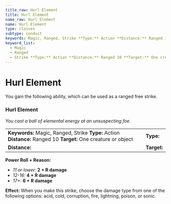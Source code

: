 ```yaml
---
title_raw: Hurl Element
title: Hurl Element
name_raw: Hurl Element
name: Hurl Element
type: classes
subtype: conduit
keywords: Magic, Ranged, Strike **Type:** Action **Distance:** Ranged 10 **Target:** One creature or object
keyword_list:
  - Magic
  - Ranged
  - Strike **Type:** Action **Distance:** Ranged 10 **Target:** One creature or object
---
```


# Hurl Element

You gain the following ability, which can be used as a ranged free strike.

### Hurl Element

*You cast a ball of elemental energy at an unsuspecting foe.*

|                                                                                                                 |             |
| :-------------------------------------------------------------------------------------------------------------- | :---------- |
| **Keywords:** Magic, Ranged, Strike **Type:** Action **Distance:** Ranged 10 **Target:** One creature or object | **Type:**   |
| **Distance:**                                                                                                   | **Target:** |

**Power Roll + Reason:**

- *11 or lower:* **2 + R damage**
- *12-16:* **4 + R damage**
- *17+:* **6 + R damage**

**Effect:** When you make this strike, choose the damage type from one of the following options: acid, cold, corruption, fire, lightning, poison, or sonic.
